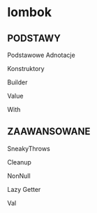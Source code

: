 # lombok

## PODSTAWY

Podstawowe Adnotacje

Konstruktory

Builder

Value

With

## ZAAWANSOWANE

SneakyThrows

Cleanup

NonNull

Lazy Getter

Val


